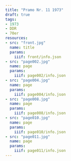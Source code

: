 ```yaml
---
title: "Pramo Nr. 11 1973"
draft: true
tags:
- 1973
- DDR
- 70er
resources:
- src: "front.jpg"
  name: title
  params:
    iiif: front/info.json
- src: "page002.jpg"
  name: page
  params:
    iiif: page002/info.json
- src: "page004.jpg"
  name: page
  params:
    iiif: page004/info.json
- src: "page008.jpg"
  name: page
  params:
    iiif: page008/info.json
- src: "page010.jpg"
  name: page
  params:
    iiif: page010/info.json
- src: "page011.jpg"
  name: page
  params:
    iiif: page011/info.json
---
```

